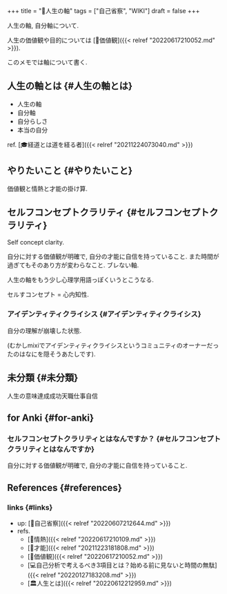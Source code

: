 +++
title = "📝人生の軸"
tags = ["自己省察", "WIKI"]
draft = false
+++

人生の軸, 自分軸について.

人生の価値観や目的については [📝価値観]({{< relref "20220617210052.md" >}}).

このメモでは軸について書く.


## 人生の軸とは {#人生の軸とは}

-   人生の軸
-   自分軸
-   自分らしさ
-   本当の自分

ref. [🎓経道とは道を経る者]({{< relref "20211224073040.md" >}})


## やりたいこと {#やりたいこと}

価値観と情熱と才能の掛け算.


## セルフコンセプトクラリティ {#セルフコンセプトクラリティ}

Self concept clarity.

自分に対する価値観が明確で, 自分の才能に自信を持っていること. また時間が過ぎてもそのあり方が変わらなこと. ブレない軸.

人生の軸をもう少し心理学用語っぽくいうとこうなる.

セルすコンセプト = 心内知性.


### アイデンティティクライシス {#アイデンティティクライシス}

自分の理解が崩壊した状態.

(むかしmixiでアイデンティティクライシスというコミュニティのオーナーだったのはなにを隠そうあたしです).


## 未分類 {#未分類}

人生の意味達成成功天職仕事自信


## for Anki {#for-anki}


### セルフコンセプトクラリティとはなんですか？ {#セルフコンセプトクラリティとはなんですか}

自分に対する価値観が明確で, 自分の才能に自信を持っていること.


## References {#references}


### links {#links}

-   up: [📝自己省察]({{< relref "20220607212644.md" >}})
-   refs.
    -   [📝情熱]({{< relref "20220617210109.md" >}})
    -   [📝才能]({{< relref "20211223181808.md" >}})
    -   [📝価値観]({{< relref "20220617210052.md" >}})
    -   [💻自己分析で考えるべき3項目とは？始める前に見ないと時間の無駄]({{< relref "20220127183208.md" >}})
    -   [🏛人生とは]({{< relref "20220612212959.md" >}})
